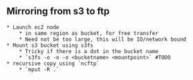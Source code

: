 <!-- njnmdoc: title="Linux Notes"  -->


## Mirroring from s3 to ftp

    * Launch ec2 node 
        * in same region as bucket, for free transfer
        * Need not be too large, this will be IO/network bound
    * Mount s3 bucket using s3fs
        * Tricky if there is a dot in the bucket name
        * `s3fs -o -o -o <bucketname> <mountpoint>` #TODO
    * recursive copy using `ncftp`
        * `mput -R .`
